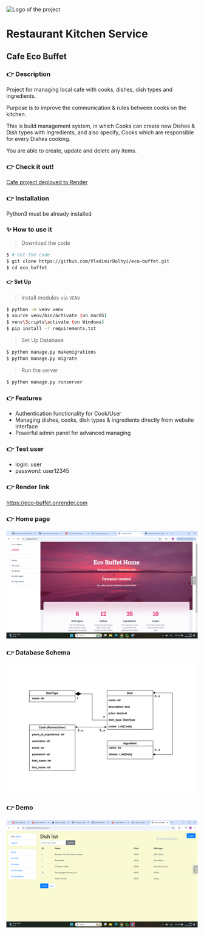 ![Logo of the project](https://raw.githubusercontent.com/jehna/readme-best-practices/master/sample-logo.png)
# Restaurant Kitchen Service
## Cafe Eco Buffet

### 👉 Description
Project for managing local cafe with cooks, dishes, dish types and ingredients.

Purpose is to improve the communication & rules between cooks on the kitchen.

This is build management system, in which Cooks can create new Dishes & Dish types with Ingredients,
and also specify, Cooks which are responsible for every Dishes cooking.

You are able to create, update and delete any items.

### 👉 Check it out!

[Cafe project deployed to Render](https://eco-buffet.render.com/)

### 👉 Installation

Python3 must be already installed

### ✨ How to use it

> Download the code 

```bash
$ # Get the code
$ git clone https://github.com/VladimirDolhyi/eco-buffet.git
$ cd eco_buffet
```

#### 👉 Set Up

> Install modules via `VENV`  

```bash
$ python -m venv venv
$ source venv/bin/activate (on macOS)
$ venv\Scripts\activate (on Windows)
$ pip install -r requirements.txt
```

> Set Up Database

```bash
$ python manage.py makemigrations
$ python manage.py migrate
```
> Run the server

```bash
$ python manage.py runserver
```

### 👉 Features

* Authentication functionality for Cook/User
* Managing dishes, cooks, dish types & ingredients directly from website interface
* Powerful admin panel for advanced managing

### 👉 Test user

* login: user 
* password: user12345

### 👉 Render link

https://eco-buffet.onrender.com

### 👉 Home page
![Home Page](static/images/Screenshot_homepage.png)

### 👉 Database Schema
![Database Schema](static/images/Screenshot_database_schema.png)

### 👉 Demo
![Dish List](static/images/Screenshot_demo.png)